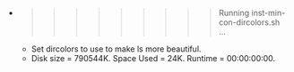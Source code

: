 * >>>>>>>>> Running inst-min-con-dircolors.sh ...
  * Set dircolors to use  to make ls more beautiful.
  * Disk size = 790544K. Space Used = 24K. Runtime = 00:00:00:00.

